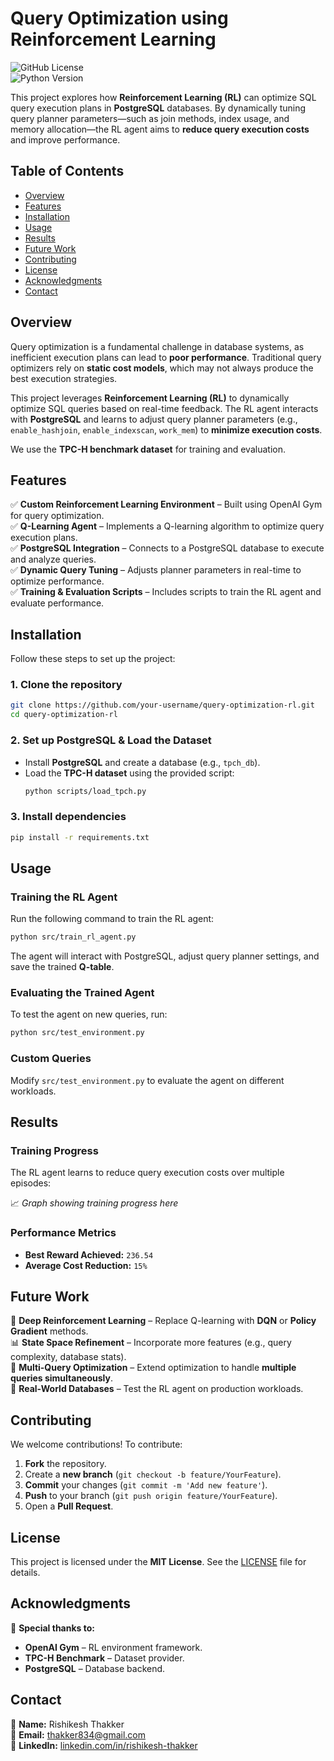 # **Query Optimization using Reinforcement Learning**  

![GitHub License](https://img.shields.io/github/license/your-username/query-optimization-rl)  
![Python Version](https://img.shields.io/badge/python-3.8%2B-blue)  

This project explores how **Reinforcement Learning (RL)** can optimize SQL query execution plans in **PostgreSQL** databases. By dynamically tuning query planner parameters—such as join methods, index usage, and memory allocation—the RL agent aims to **reduce query execution costs** and improve performance.  

## **Table of Contents**  
- [Overview](#overview)  
- [Features](#features)  
- [Installation](#installation)  
- [Usage](#usage)  
- [Results](#results)  
- [Future Work](#future-work)  
- [Contributing](#contributing)  
- [License](#license)  
- [Acknowledgments](#acknowledgments)  
- [Contact](#contact)  

## **Overview**  

Query optimization is a fundamental challenge in database systems, as inefficient execution plans can lead to **poor performance**. Traditional query optimizers rely on **static cost models**, which may not always produce the best execution strategies.  

This project leverages **Reinforcement Learning (RL)** to dynamically optimize SQL queries based on real-time feedback. The RL agent interacts with **PostgreSQL** and learns to adjust query planner parameters (e.g., `enable_hashjoin`, `enable_indexscan`, `work_mem`) to **minimize execution costs**.  

We use the **TPC-H benchmark dataset** for training and evaluation.  

## **Features**  

✅ **Custom Reinforcement Learning Environment** – Built using OpenAI Gym for query optimization.  
✅ **Q-Learning Agent** – Implements a Q-learning algorithm to optimize query execution plans.  
✅ **PostgreSQL Integration** – Connects to a PostgreSQL database to execute and analyze queries.  
✅ **Dynamic Query Tuning** – Adjusts planner parameters in real-time to optimize performance.  
✅ **Training & Evaluation Scripts** – Includes scripts to train the RL agent and evaluate performance.  

## **Installation**  

Follow these steps to set up the project:  

### **1. Clone the repository**  
```bash
git clone https://github.com/your-username/query-optimization-rl.git
cd query-optimization-rl
```  

### **2. Set up PostgreSQL & Load the Dataset**  
- Install **PostgreSQL** and create a database (e.g., `tpch_db`).  
- Load the **TPC-H dataset** using the provided script:  
  ```bash
  python scripts/load_tpch.py
  ```  

### **3. Install dependencies**  
```bash
pip install -r requirements.txt
```  

## **Usage**  

### **Training the RL Agent**  
Run the following command to train the RL agent:  
```bash
python src/train_rl_agent.py
```  
The agent will interact with PostgreSQL, adjust query planner settings, and save the trained **Q-table**.  

### **Evaluating the Trained Agent**  
To test the agent on new queries, run:  
```bash
python src/test_environment.py
```  

### **Custom Queries**  
Modify `src/test_environment.py` to evaluate the agent on different workloads.  

## **Results**  

### **Training Progress**  
The RL agent learns to reduce query execution costs over multiple episodes:  

📈 *Graph showing training progress here*  

### **Performance Metrics**  
- **Best Reward Achieved:** `236.54`  
- **Average Cost Reduction:** `15%`  

## **Future Work**  

🚀 **Deep Reinforcement Learning** – Replace Q-learning with **DQN** or **Policy Gradient** methods.  
📊 **State Space Refinement** – Incorporate more features (e.g., query complexity, database stats).  
🔄 **Multi-Query Optimization** – Extend optimization to handle **multiple queries simultaneously**.  
🏢 **Real-World Databases** – Test the RL agent on production workloads.  

## **Contributing**  

We welcome contributions! To contribute:  

1. **Fork** the repository.  
2. Create a **new branch** (`git checkout -b feature/YourFeature`).  
3. **Commit** your changes (`git commit -m 'Add new feature'`).  
4. **Push** to your branch (`git push origin feature/YourFeature`).  
5. Open a **Pull Request**.  

## **License**  

This project is licensed under the **MIT License**. See the [LICENSE](LICENSE) file for details.  

## **Acknowledgments**  

🙏 **Special thanks to:**  
- **OpenAI Gym** – RL environment framework.  
- **TPC-H Benchmark** – Dataset provider.  
- **PostgreSQL** – Database backend.  

## **Contact**  

📌 **Name:** Rishikesh Thakker  
📧 **Email:** [thakker834@gmail.com](mailto:thakker834@gmail.com)  
🔗 **LinkedIn:** [linkedin.com/in/rishikesh-thakker](https://www.linkedin.com/in/rishikesh-thakker)  
